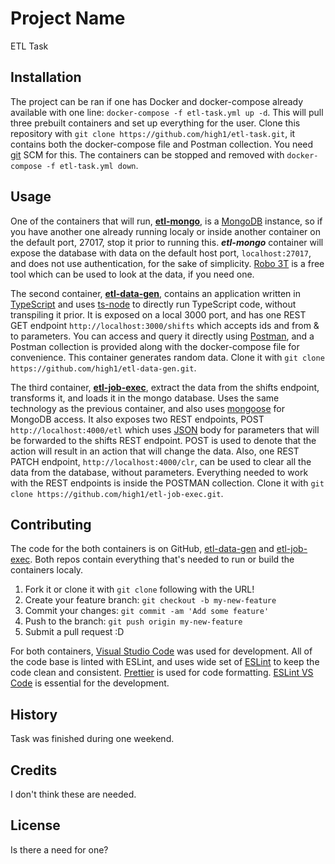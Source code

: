 # Project Name

ETL Task

## Installation

The project can be ran if one has Docker and docker-compose already available with one line: `docker-compose -f etl-task.yml up -d`. This will pull three prebuilt containers and set up everything for the user. Clone this repository with `git clone https://github.com/high1/etl-task.git`, it contains both the docker-compose file and Postman collection. You need [git](https://git-scm.com/) SCM for this. The containers can be stopped and removed with `docker-compose -f etl-task.yml down`.

## Usage

One of the containers that will run, **[etl-mongo](https://hub.docker.com/_/mongo/)**, is a [MongoDB](https://www.mongodb.com/) instance, so if you have another one already running localy or inside another container on the default port, 27017, stop it prior to running this. ***etl-mongo*** container will expose the database with data on the default host port, `localhost:27017`, and does not use authentication, for the sake of simplicity. [Robo 3T](https://github.com/Studio3T/robomongo/releases) is a free tool which can be used to look at the data, if you need one. 

The second container, **[etl-data-gen](https://github.com/high1/etl-data-gen)**, contains an application written in [TypeScript](https://www.typescriptlang.org/) and uses [ts-node](https://typestrong.org/ts-node/) to directly run TypeScript code, without transpiling it prior. It is exposed on a local 3000 port, and has one REST GET endpoint `http://localhost:3000/shifts` which accepts ids and from & to parameters. You can access and query it directly using [Postman](https://www.postman.com/), and a Postman collection is provided along with the docker-compose file for convenience. This container generates random data. Clone it with `git clone https://github.com/high1/etl-data-gen.git`.

The third container, **[etl-job-exec](https://github.com/high1/etl-job-exec)**, extract the data from the shifts endpoint, transforms it, and loads it in the mongo database. Uses the same technology as the previous container, and also uses [mongoose](https://mongoosejs.com/) for MongoDB access. It also exposes two REST endpoints, POST `http://localhost:4000/etl`
which uses [JSON](https://en.wikipedia.org/wiki/JSON) body for parameters that will be forwarded to the shifts REST endpoint. POST is used to denote that the action will result in an action that will change the data. Also, one REST PATCH endpoint, `http://localhost:4000/clr`, can be used to clear all the data from the database, without parameters. Everything needed to work with the REST endpoints is inside the POSTMAN collection. Clone it with `git clone https://github.com/high1/etl-job-exec.git`.


## Contributing

The code for the both containers is on GitHub, [etl-data-gen](https://github.com/high1/etl-data-gen) and [etl-job-exec](https://github.com/high1/etl-job-exec). Both repos contain everything that's needed to run or build the containers localy.

1. Fork it or clone it with `git clone` following with the URL!
2. Create your feature branch: `git checkout -b my-new-feature`
3. Commit your changes: `git commit -am 'Add some feature'`
4. Push to the branch: `git push origin my-new-feature`
5. Submit a pull request :D

For both containers, [Visual Studio Code](https://code.visualstudio.com/) was used for development. All of the code base is linted with ESLint, and uses wide set of [ESLint](https://eslint.org/) to keep the code clean and consistent. [Prettier](https://prettier.io/) is used for code formatting. [ESLint VS Code](https://marketplace.visualstudio.com/items?itemName=dbaeumer.vscode-eslint) is essential for the development.

## History

Task was finished during one weekend.

## Credits

I don't think these are needed.

## License

Is there a need for one?
